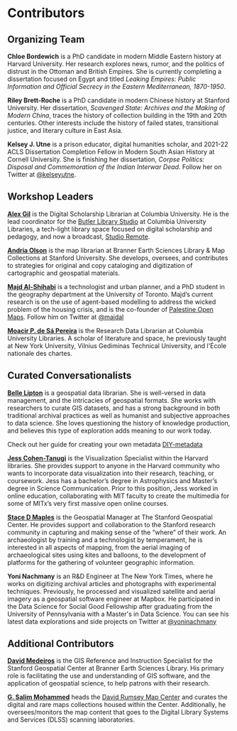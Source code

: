 # Contributors

## Organizing Team  

**Chloe Bordewich** is a PhD candidate in modern Middle Eastern history at Harvard University. Her research explores news, rumor, and the politics of distrust in the Ottoman and British Empires. She is currently completing a dissertation focused on Egypt and titled _Leaking Empires: Public Information and Official Secrecy in the Eastern Mediterranean, 1870-1950_.

**Riley Brett-Roche** is a PhD candidate in modern Chinese history at Stanford University. Her dissertation, _Scavenged State: Archives and the Making of Modern China_, traces the history of collection building in the 19th and 20th centuries. Other interests include the history of failed states, transitional justice, and literary culture in East Asia.

**Kelsey J. Utne**  is a prison educator, digital humanities scholar, and 2021-22 ACLS Dissertation Completion Fellow in Modern South Asian History at Cornell University. She is finishing her dissertation, _Corpse Politics: Disposal and Commemoration of the Indian Interwar Dead_. Follow her on Twitter at [@kelseyutne](https://twitter.com/KelseyUtne).

## Workshop Leaders

**[Alex Gil](https://www.elotroalex.com/)** is the Digital Scholarship Librarian at Columbia University. He is the lead coordinator for the [Butler Library Studio](https://studio.cul.columbia.edu/) at Columbia University Libraries, a tech-light library space focused on digital scholarship and pedagogy, and now a broadcast, [Studio Remote](https://www.twitch.tv/culstudio).   

**[Andria Olson](https://library.stanford.edu/people/andolson)** is the map librarian at Branner Earth Sciences Library & Map Collections at Stanford University. She develops, oversees, and contributes to strategies for original and copy cataloging and digitization of cartographic and geospatial materials.

**[Majd Al-Shihabi](https://majdal.cc/)** is a technologist and urban planner, and a PhD student in the geography department at the University of Toronto. Majd’s current research is on the use of agent-based modelling to address the wicked problem of the housing crisis, and is the co-founder of [Palestine Open Maps](https://palopenmaps.org/). Follow him on Twitter at [@majdal](https://twitter.com/majdal)

**[Moacir P. de Sá Pereira](https://moacir.com/)** is the Research Data Librarian at Columbia University Libraries. A scholar of literature and space, he previously taught at New York University, Vilnius Gediminas Technical University, and l'École nationale des chartes.

## Curated Conversationalists  

**[Belle Lipton](https://dssg.fas.harvard.edu/person/belle-lipton/)** is a geospatial data librarian. She is well-versed in data management, and the intricacies of geospatial formats. She works with researchers to curate GIS datasets, and has a strong background in both traditional archival practices as well as humanist and subjective approaches to data science. She loves questioning the history of knowledge production, and believes this type of exploration adds meaning to our work today.  

Check out her guide for creating your own metadata [DIY-metadata](https://github.com/HarvardMapCollection/DIY-metadata)

**[Jess Cohen-Tanugi](https://dssg.fas.harvard.edu/person/jess-cohen-tanugi/)** is the Visualization Specialist within the Harvard libraries. She provides support to anyone in the Harvard community who wants to incorporate data visualization into their research, teaching, or coursework. Jess has a bachelor’s degree in Astrophysics and Master’s degree in Science Communication. Prior to this position, Jess worked in online education, collaborating with MIT faculty to create the multimedia for some of MITx’s very first massive open online courses.

**[Stace D Maples](https://library.stanford.edu/people/maples)** is the Geospatial Manager at The Stanford Geospatial Center. He provides support and collaboration to the Stanford research community in capturing and making sense of the “where” of their work.  An archaeologist by training and a technologist by temperament, he is interested in all aspects of mapping, from the aerial imaging of archaeological sites using kites and balloons, to the development of platforms for the gathering of volunteer geographic information.

**Yoni Nachmany** is an R&D Engineer at The New York Times, where he works on digitizing archival articles and photographs with experimental techniques. Previously, he processed and visualized satellite and aerial imagery as a geospatial software engineer at Mapbox. He participated in the Data Science for Social Good Fellowship after graduating from the University of Pennsylvania with a Master's in Data Science. You can see his latest data explorations and side projects on Twitter at [@yoninachmany](https://twitter.com/yoninachmany)

## Additional Contributors

**[David Medeiros](https://library.stanford.edu/people/davidmed)** is the GIS Reference and Instruction Specialist for the Stanford Geospatial Center at Branner Earth Sciences Library. His primary role is facilitating the use and understanding of GIS software, and the application of geospatial science, to help patrons with their research. 

**[G. Salim Mohammed](https://library.stanford.edu/people/gsalim)** heads the [David Rumsey Map Center](https://library.stanford.edu/rumsey) and curates the digital and rare maps collections housed within the Center. Additionally, he oversees/monitors the map content that goes to the Digital Library Systems and Services (DLSS) scanning laboratories.
